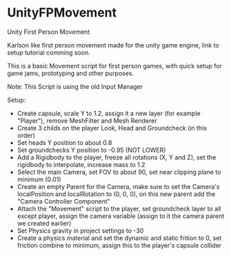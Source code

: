 # UnityFPMovement

Unity First Person Movement

Karlson like first person movement made for the unity game engine, link to setup tutorial comming soon.

This is a basic Movement script for first person games, with quick setup for game jams, prototyping and other purposes. 

Note: This Script is using the old Input Manager

Setup:
 - Create capsule, scale Y to 1.2, assign it a new layer (for example "Player"), remove MeshFilter and Mesh Renderer
 - Create 3 childs on the player Look, Head and Groundcheck (in this order)
 - Set heads Y position to about 0.8
 - Set groundchecks Y position to -0.95 (NOT LOWER)
 - Add a Rigidbody to the player, freeze all rotations (X, Y and Z), set the rigidbody to interpolate, increase mass to 1.2
 - Select the main Camera, set FOV to about 90, set near clipping plane to minimum (0.01)
 - Create an empty Parent for the Camera, make sure to set the Camera's localPosition and localRotation to (0, 0, 0), on this new parent add the "Camera Controller Component"
 - Attach the "Movement" script to the player, set groundcheck layer to all except player, assign the camera variable (assign to it the camera parent we created earlier)
 - Set Physics gravity in project settings to -30
 - Create a physics material and set the dynamic and static frition to 0, set friction combine to minimum, assign this to the player's capsule collider
 

